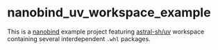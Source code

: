 # nanobind_uv_workspace_example

This is a [nanobind](https://github.com/wjakob/nanobind) example project featuring [astral-sh/uv](https://github.com/astral-sh/uv) workspace containing several interdependent `.whl` packages.